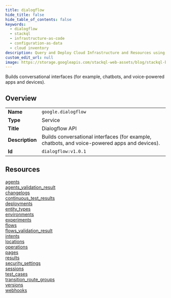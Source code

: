 ```yaml
---
title: dialogflow
hide_title: false
hide_table_of_contents: false
keywords:
  - dialogflow
  - stackql
  - infrastructure-as-code
  - configuration-as-data
  - cloud inventory
description: Query and Deploy Cloud Infrastructure and Resources using SQL
custom_edit_url: null
image: https://storage.googleapis.com/stackql-web-assets/blog/stackql-blog-post-featured-image.png
---
```

Builds conversational interfaces (for example, chatbots, and voice-powered apps and devices).  
    

## Overview
<table><tbody>
<tr><td><b>Name</b></td><td><code>google.dialogflow</code></td></tr>
<tr><td><b>Type</b></td><td>Service</td></tr>
<tr><td><b>Title</b></td><td>Dialogflow API</td></tr>
<tr><td><b>Description</b></td><td>Builds conversational interfaces (for example, chatbots, and voice-powered apps and devices).</td></tr>
<tr><td><b>Id</b></td><td><code>dialogflow:v1.0.1</code></td></tr>
</tbody></table>

## Resources
<div class="row">
<div class="providerDocColumn">
<a href="/providers/google/dialogflow/agents/">agents</a><br />
<a href="/providers/google/dialogflow/agents_validation_result/">agents_validation_result</a><br />
<a href="/providers/google/dialogflow/changelogs/">changelogs</a><br />
<a href="/providers/google/dialogflow/continuous_test_results/">continuous_test_results</a><br />
<a href="/providers/google/dialogflow/deployments/">deployments</a><br />
<a href="/providers/google/dialogflow/entity_types/">entity_types</a><br />
<a href="/providers/google/dialogflow/environments/">environments</a><br />
<a href="/providers/google/dialogflow/experiments/">experiments</a><br />
<a href="/providers/google/dialogflow/flows/">flows</a><br />
<a href="/providers/google/dialogflow/flows_validation_result/">flows_validation_result</a><br />
<a href="/providers/google/dialogflow/intents/">intents</a><br />
</div>
<div class="providerDocColumn">
<a href="/providers/google/dialogflow/locations/">locations</a><br />
<a href="/providers/google/dialogflow/operations/">operations</a><br />
<a href="/providers/google/dialogflow/pages/">pages</a><br />
<a href="/providers/google/dialogflow/results/">results</a><br />
<a href="/providers/google/dialogflow/security_settings/">security_settings</a><br />
<a href="/providers/google/dialogflow/sessions/">sessions</a><br />
<a href="/providers/google/dialogflow/test_cases/">test_cases</a><br />
<a href="/providers/google/dialogflow/transition_route_groups/">transition_route_groups</a><br />
<a href="/providers/google/dialogflow/versions/">versions</a><br />
<a href="/providers/google/dialogflow/webhooks/">webhooks</a><br />
</div>
</div>
